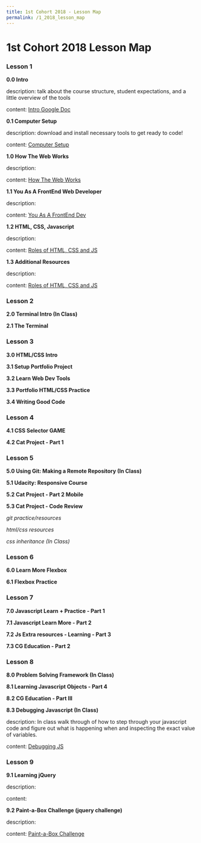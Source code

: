 ```yaml
---
title: 1st Cohort 2018 - Lesson Map
permalink: /1_2018_lesson_map
---
```


# 1st Cohort 2018 Lesson Map


### Lesson 1

**0.0 Intro**

description: talk about the course structure, student expectations, and a little overview of the tools

content: [Intro Google Doc](https://docs.google.com/document/d/1ZIiwjH--SGzN46xHJW4F7-JKpLa5GYez0JUxn-5ON0M/edit)


**0.1 Computer Setup**

description: download and install necessary tools to get ready to code!

content: [Computer Setup](1_2018/lesson_1/0_computer_setup)


**1.0 How The Web Works**

description:

content: [How The Web Works](1_2018/lesson_1/1_how_web_works)


**1.1 You As A FrontEnd Web Developer**

description:

content: [You As A FrontEnd Dev](1_2018/lesson_1/2_you_as_dev)


**1.2 HTML, CSS, Javascript**

description:

content: [Roles of HTML, CSS and JS](1_2018/lesson_1/3_roles_of_lang)


**1.3 Additional Resources**

description:

content: [Roles of HTML, CSS and JS](1_2018/lesson_1/4_resources)


### Lesson 2

**2.0 Terminal Intro (In Class)**

**2.1 The Terminal**


### Lesson 3

**3.0 HTML/CSS Intro**

**3.1 Setup Portfolio Project**

**3.2 Learn Web Dev Tools**

**3.3 Portfolio HTML/CSS Practice**

**3.4 Writing Good Code**


### Lesson 4

**4.1 CSS Selector GAME**

**4.2 Cat Project - Part 1**


### Lesson 5

**5.0 Using Git: Making a Remote Repository (In Class)**

**5.1 Udacity: Responsive Course**

**5.2 Cat Project - Part 2 Mobile**

**5.3 Cat Project - Code Review**

_git practice/resources_

_html/css resources_

_css inheritance (In Class)_


### Lesson 6

**6.0 Learn More Flexbox**

**6.1 Flexbox Practice**


### Lesson 7

**7.0 Javascript Learn + Practice - Part 1**

**7.1 Javascript Learn More - Part 2**

**7.2 Js Extra resources - Learning - Part 3**

**7.3 CG Education - Part 2**


### Lesson 8

**8.0 Problem Solving Framework (In Class)**

**8.1 Learning Javascript Objects - Part 4**

**8.2 CG Education - Part III**

**8.3 Debugging Javascript (In Class)**

description: In class walk through of how to step through your javascript code and figure out what is happening when and inspecting the exact value of variables.

content: [Debugging JS](1_2018/in_class/debugging_js)

### Lesson 9

**9.1 Learning jQuery**

description:

content: []()

**9.2 Paint-a-Box Challenge (jquery challenge)**

description:

content: [Paint-a-Box Challenge](/1_2018/lesson_9/2_paint_box)
